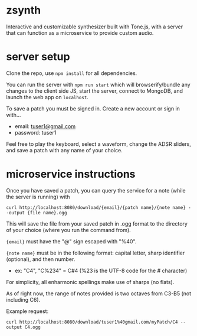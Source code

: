# zsynth

Interactive and customizable synthesizer built with Tone.js, with a server that can function as a microservice to provide custom audio.

# server setup

Clone the repo, use ``npm install`` for all dependencies.

You can run the server with ``npm run start`` which will browserify/bundle any changes to the client side JS, start the server, connect to MongoDB, and launch the web app on ``localhost``.

To save a patch you must be signed in. Create a new account or sign in with...

* email: tuser1@gmail.com
* password: tuser1

Feel free to play the keyboard, select a waveform, change the ADSR sliders, and save a patch with any name of your choice.

# microservice instructions

Once you have saved a patch, you can query the service for a note (while the server is running) with

``curl http://localhost:8080/download/{email}/{patch name}/{note name} --output {file name}.ogg``

This will save the file from your saved patch in .ogg format to the directory of your choice (where you run the command from).

`{email}` must have the "@" sign escaped with "%40".

``{note name}`` must be in the following format: capital letter, sharp identifier (optional), and then number.

* ex: "C4", "C%234" = C#4 (%23 is the UTF-8 code for the # character)

For simplicity, all enharmonic spellings make use of sharps (no flats).

As of right now, the range of notes provided is two octaves from C3-B5 (not including C6).

Example request:

`curl http://localhost:8080/download/tuser1%40gmail.com/myPatch/C4 --output C4.ogg`
